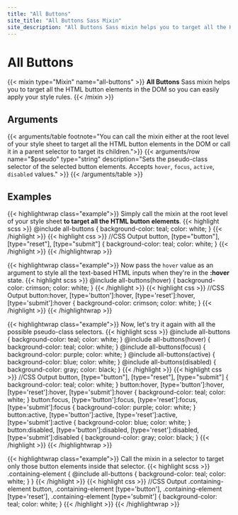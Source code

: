 ```yaml
---
title: "All Buttons"
site_title: "All Buttons Sass Mixin"
site_description: "All Buttons Sass mixin helps you to target all the HTML button elements in the DOM so you can easily apply your style rules."
---
```


# All Buttons

{{< mixin type="Mixin" name="all-buttons" >}}
**All Buttons** Sass mixin helps you to target all the HTML button elements in the DOM so you can easily apply your style rules.
{{< /mixin >}}

## Arguments

{{< arguments/table footnote="You can call the mixin either at the root level of your style sheet to target all the HTML button elements in the DOM or call it in a parent selector to target its children.">}}
  {{< arguments/row name="$pseudo" type="string" description="Sets the pseudo-class selector of the selected button elements. Accepts `hover`, `focus`, `active`, `disabled` values." >}}
{{< /arguments/table >}}

## Examples

{{< highlightwrap class="example">}}
Simply call the mixin at the root level of your style sheet **to target all the HTML button elements**.
{{< highlight scss >}}
@include all-buttons {
  background-color: teal;
  color: white;
}
{{< /highlight >}}
{{< highlight css >}}
//CSS Output
button,
[type="button"],
[type="reset"],
[type="submit"] {
  background-color: teal;
  color: white;
}
{{< /highlight >}}
{{< /highlightwrap >}}

{{< highlightwrap class="example">}}
Now pass the `hover` value as an argument to style all the text-based HTML inputs when they're in the **:hover** state.
{{< highlight scss >}}
@include all-buttons(hover) {
  background-color: crimson;
  color: white;
}
{{< /highlight >}}
{{< highlight css >}}
//CSS Output
button:hover, 
[type='button']:hover, 
[type='reset']:hover, 
[type='submit']:hover {
  background-color: crimson;
  color: white;
}
{{< /highlight >}}
{{< /highlightwrap >}}

{{< highlightwrap class="example">}}
Now, let's try it again with all the possible pseudo-class selectors.
{{< highlight scss >}}
@include all-buttons {
  background-color: teal;
  color: white;
}
@include all-buttons(hover) {
  background-color: teal;
  color: white;
}
@include all-buttons(focus) {
  background-color: purple;
  color: white;
}
@include all-buttons(active) {
  background-color: blue;
  color: white;
}
@include all-buttons(disabled) {
  background-color: gray;
  color: black;
}
{{< /highlight >}}
{{< highlight css >}}
//CSS Output
button,
[type="button"],
[type="reset"],
[type="submit"] {
  background-color: teal;
  color: white;
}
button:hover, 
[type='button']:hover, 
[type='reset']:hover, 
[type='submit']:hover {
  background-color: teal;
  color: white;
}
button:focus, 
[type='button']:focus, 
[type='reset']:focus, 
[type='submit']:focus {
  background-color: purple;
  color: white;
}
button:active, 
[type='button']:active, 
[type='reset']:active, 
[type='submit']:active {
  background-color: blue;
  color: white;
}
button:disabled, 
[type='button']:disabled, 
[type='reset']:disabled, 
[type='submit']:disabled {
  background-color: gray;
  color: black;
}
{{< /highlight >}}
{{< /highlightwrap >}}

{{< highlightwrap class="example">}}
Call the mixin in a selector to target only those button elements inside that selector.
{{< highlight scss >}}
.containing-element {
  @include all-buttons {
    background-color: teal;
    color: white;
  }
}
{{< /highlight >}}
{{< highlight css >}}
//CSS Output
.containing-element button, 
.containing-element [type='button'], 
.containing-element [type='reset'], 
.containing-element [type='submit'] {
  background-color: teal;
  color: white;
}
{{< /highlight >}}
{{< /highlightwrap >}}